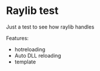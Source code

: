 # Raylib test

Just a test to see how raylib handles

Features:
- hotreloading
- Auto DLL reloading
- template
